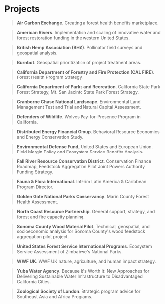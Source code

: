 # Projects

> **Air Carbon Exchange**. Creating a forest health benefits marketplace.  
  
> **American Rivers**. Implementation and scaling of innovative water and forest restoration funding in the western United States.  
  
> **British Hemp Association (BHA)**. Pollinator field surveys and geospatial analysis.  
  
> **Burnbot**. Geospatial prioritization of project treatment areas.  
  
> **California Department of Forestry and Fire Protection (CAL FIRE)**. Forest Health Program Strategy.  
  
> **California Department of Parks and Recreation**. California State Park Forest Strategy, Mt. San Jacinto State Park Forest Strategy.  
  
> **Cranborne Chase National Landscape**. Environmental Land Management Test and Trial and Natural Capital Assessment.  
  
> **Defenders of Wildlife**. Wolves Pay-for-Presence Program in California.  
  
> **Distributed Energy Financial Group**. Behavioral Resource Economics and Energy Conservation Study.  
  
> **Environmental Defense Fund,** United States and European Union. Field Margin Policy and Ecosystem Service Benefits Analysis.  
  
> **Fall River Resource Conservation District**. Conservation Finance Roadmap, Feedstock Aggregation Pilot Joint Powers Authority Funding Strategy.  
  
> **Fauna & Flora International**. Interim Latin America & Caribbean Program Director.  
  
> **Golden Gate National Parks Conservancy**. Marin County Forest Health Assessment.  
  
> **North Coast Resource Partnership**. General support, strategy, and forest and fire capacity planning.  

> **Sonoma County Wood Material Pilot**. Technical, geospatial, and socioeconomic analysis for Sonoma County's wood feedstock aggregation pilot project.  
  
> **United States Forest Service International Programs**. Ecosystem Service Assessment of Zimbabwe's National Parks. 

> **WWF UK**. WWF UK nature, agriculture, and human impact strategy.
  
> **Yuba Water Agency**. Because It's Worth It: New Approaches for Delivering Sustainable Water Infrastructure to Disadvantaged California Cities.  
  
> **Zoological Society of London**. Strategic program advice for Southeast Asia and Africa Programs.